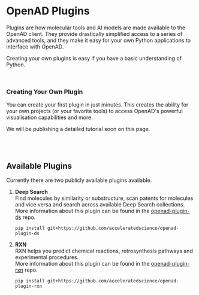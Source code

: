 # OpenAD Plugins

<!-- about_plugin -->

Plugins are how molecular tools and AI models are made available to the OpenAD client. They provide drastically simplified access to a series of advanced tools, and they make it easy for your own Python applications to interface with OpenAD.

Creating your own plugins is easy if you have a basic understanding of Python.

<!-- /about_plugin -->

<br>

### Creating Your Own Plugin

You can create your first plugin in just minutes. This creates the ability for your own projects (or your favorite tools) to access OpenAD's powerful visualisation capabilities and more.

We will be publishing a detailed tutorial soon on this page.

<br><br>

## Available Plugins

Currently there are two publicly available plugins available.

1.  **Deep Search**<br>
    Find molecules by similarity or substructure, scan patents for molecules and vice versa and search across available Deep Search collections.<br>
    More information about this plugin can be found in the [openad-plugin-ds](https://github.com/acceleratedscience/openad-plugin-ds) repo.

        pip install git+https://github.com/acceleratedscience/openad-plugin-ds

2.  **RXN**<br>
    RXN helps you predict chemical reactions, retrosynthesis pathways and experimental procedures.<br>
    More information about this plugin can be found in the [openad-plugin-rxn](https://github.com/acceleratedscience/openad-plugin-rxn) repo.

        pip install git+https://github.com/acceleratedscience/openad-plugin-rxn
